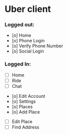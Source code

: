 # Uber client

### Logged out:

- [o] Home
- [o] Phone Login
- [o] Verify Phone Number
- [o] Social Login


### Logged In:

- [ ] Home
- [ ] Ride
- [ ] Chat
- [o] Edit Account
- [o] Settings
- [o] Places
- [o] Add Place
- [ ] Edit Place
- [ ] Find Address